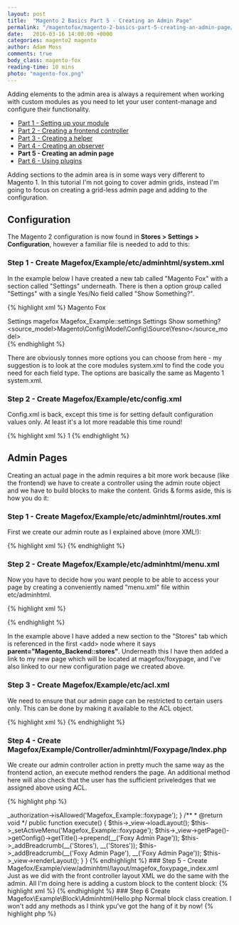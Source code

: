 ```yaml
---
layout: post
title:  "Magento 2 Basics Part 5 - Creating an Admin Page"
permalink: "/magentofox/magento-2-basics-part-5-creating-an-admin-page/"
date:   2016-03-16 14:00:00 +0000
categories: magento2 magento
author: Adam Moss
comments: true
body_class: magento-fox
reading-time: 10 mins
photo: "magento-fox.png"
---
```


Adding elements to the admin area is always a requirement when working with custom modules as you need to let your user content-manage and configure their functionality.

- [Part 1 - Setting up your module](/magentofox/magento-2-basics-part-1-setting-up-your-module/)
- [Part 2 - Creating a frontend controller](/magentofox/magento-2-basics-part-2-creating-a-frontend-controller/)
- [Part 3 - Creating a helper](/magentofox/magento-2-basics-part-3-creating-a-helper/)
- [Part 4 - Creating an observer](/magentofox/magento-2-basics-part-4-creating-an-observer/)
- **Part 5 - Creating an admin page**
- [Part 6 - Using plugins](/magentofox/magento-2-basics-part-6-using-plugins/)

Adding sections to the admin area is in some ways very different to Magento 1. In this tutorial I'm not going to cover admin grids, instead I'm going to focus on creating a grid-less admin page and adding to the configuration.

## Configuration

The Magento 2 configuration is now found in **Stores > Settings > Configuration**, however a familiar file is needed to add to this:

### Step 1 - Create Magefox/Example/etc/adminhtml/system.xml

In the example below I have created a new tab called "Magento Fox" with a section called "Settings" underneath. There is then a option group called "Settings" with a single Yes/No field called "Show Something?".

{% highlight xml %}
<config xmlns:xsi="http://www.w3.org/2001/XMLSchema-instance" xsi:noNamespaceSchemaLocation="urn:magento:module:Magento_Config:etc/system_file.xsd">
    <system>
        <tab id="magefox" translate="label" sortOrder="200">
            <label>Magento Fox</label>
        </tab>
        <section id="magefox" translate="label" type="text" sortOrder="110" showInDefault="1" showInWebsite="1"
                 showInStore="1">
            <label>Settings</label>
            <tab>magefox</tab>
            <resource>Magefox_Example::settings</resource>
            <group id="settings" translate="label" type="text" sortOrder="120" showInDefault="1" showInWebsite="1"
                   showInStore="1">
                <label>Settings</label>
                <field id="showsomething" translate="label" type="select" sortOrder="10" showInDefault="1" showInWebsite="1" showInStore="1">
                    <label>Show something?</label>
                    <source_model>Magento\Config\Model\Config\Source\Yesno</source_model>
                </field>
            </group>
        </section>
    </system>
</config>
{% endhighlight %}

There are obviously tonnes more options you can choose from here - my suggestion is to look at the core modules system.xml to find the code you need for each field type. The options are basically the same as Magento 1 system.xml.

### Step 2 - Create Magefox/Example/etc/config.xml

Config.xml is back, except this time is for setting default configuration values only. At least it's a lot more readable this time round!

{% highlight xml %}
<config xmlns:xsi="http://www.w3.org/2001/XMLSchema-instance" xsi:noNamespaceSchemaLocation="urn:magento:module:Magento_Store:etc/config.xsd">
    <default>
        <magefox>
            <settings>
                <showsomething>1</showsomething>
            </settings>
        </magefox>
    </default>
</config>
{% endhighlight %}

## Admin Pages

Creating an actual page in the admin requires a bit more work because (like the frontend) we have to create a controller using the admin route object and we have to build blocks to make the content. Grids & forms aside, this is how you do it:

### Step 1 - Create Magefox/Example/etc/adminhtml/routes.xml

First we create our admin route as I explained above (more XML!):

{% highlight xml %}
<config xmlns:xsi="http://www.w3.org/2001/XMLSchema-instance" xsi:noNamespaceSchemaLocation="urn:magento:framework:App/etc/routes.xsd">
    <router id="admin">
        <route id="magefox" frontName="magefox">
            <module name="Magefox_Example" />
        </route>
    </router>
</config>
{% endhighlight %}

### Step 2 - Create Magefox/Example/etc/adminhtml/menu.xml

Now you have to decide how you want people to be able to access your page by creating a conveniently named "menu.xml" file within etc/adminhtml.

{% highlight xml %}
<config xmlns:xsi="http://www.w3.org/2001/XMLSchema-instance" xsi:noNamespaceSchemaLocation="urn:magento:module:Magento_Backend:etc/menu.xsd">
    <menu>
        <add id="Magefox_Example::magefox_stores" title="Magento Fox" module="Magefox_Example" sortOrder="50" parent="Magento_Backend::stores" resource="Magefox_Example::magefox_stores" />
        <add id="Magefox_Example::test" title="Test" module="Magefox_Example" sortOrder="10" parent="Magefox_Example::magefox_stores" action="magefox/foxypage" resource="Magefox_Example::test"/>
        <add id="Magefox_Example::settings" title="Settings" module="Magefox_Example" sortOrder="20" parent="Magefox_Example::magefox_stores" action="adminhtml/system_config/edit/section/magefox" resource="Magefox_Example::settings"/>
    </menu>
</config>
{% endhighlight %}

In the example above I have added a new section to the "Stores" tab which is referenced in the first &lt;add&gt; node where it says **parent="Magento_Backend::stores"**. Underneath this I have then added a link to my new page which will be located at magefox/foxypage, and I've also linked to our new configuration page we created above.

### Step 3 - Create Magefox/Example/etc/acl.xml

We need to ensure that our admin page can be restricted to certain users only. This can be done by making it available to the ACL object.

{% highlight xml %}
<config xmlns:xsi="http://www.w3.org/2001/XMLSchema-instance" xsi:noNamespaceSchemaLocation="urn:magento:framework:Acl/etc/acl.xsd">
    <acl>
        <resources>
            <resource id="Magento_Backend::admin">
                <resource id="Magento_Backend::stores">
                    <resource id="Magefox_Example::magefox_stores" title="Magento Fox" sortOrder="10" >
                        <resource id="Magefox_Example::test" title="Test" sortOrder="10"/>
                        <resource id="Magefox_Example::settings" title="Settings" sortOrder="20"/>
                    </resource>
                </resource>
            </resource>
        </resources>
    </acl>
</config>
{% endhighlight %}

### Step 4 - Create Magefox/Example/Controller/adminhtml/Foxypage/Index.php

We create our admin controller action in pretty much the same way as the frontend action, an execute method renders the page. An additional method here will also check that the user has the sufficient priveledges that we assigned above using ACL.

{% highlight php %}
<?php
namespace Magefox\Example\Controller\Adminhtml\Foxypage;

class Index extends \Magento\Backend\App\Action
{
    /**
     * Check if user has enough privileges
     *
     * @return bool
     */
    protected function _isAllowed()
    {
        return $this->_authorization->isAllowed('Magefox_Example::foxypage');
    }

    /**
     * @return void
     */
    public function execute()
    {
        $this->_view->loadLayout();

        $this->_setActiveMenu('Magefox_Example::foxypage');
        $this->_view->getPage()->getConfig()->getTitle()->prepend(__('Foxy Admin Page'));

        $this->_addBreadcrumb(__('Stores'), __('Stores'));
        $this->_addBreadcrumb(__('Foxy Admin Page'), __('Foxy Admin Page'));

        $this->_view->renderLayout();
    }
}
{% endhighlight %}

### Step 5 - Create Magefox/Example/view/adminhtml/layout/magefox_foxypage_index.xml

Just as we did with the front controller layout XML we do the same with the admin. All I'm doing here is adding a custom block to the content block:

{% highlight xml %}
<page xmlns:xsi="http://www.w3.org/2001/XMLSchema-instance" xsi:noNamespaceSchemaLocation="urn:magento:framework:View/Layout/etc/page_configuration.xsd">
    <body>
        <referenceContainer name="content">
            <block name="hello.admin" class="\Magefox\Example\Block\Adminhtml\Hello"
                   template="hello.phtml" />
        </referenceContainer>
    </body>
</page>
{% endhighlight %}

### Step 6 Create Magefox\Example\Block\Adminhtml/Hello.php

Normal block class creation. I won't add any methods as I think ypu've got the hang of it by now!

{% highlight php %}
<?php
namespace Magefox\Example\Block\Adminhtml;

class Hello extends \Magento\Backend\Block\Template
{
    // methods here
}
{% endhighlight %}

### Step 7 Create Magefox/Example/view/adminhtml/templates/hello.phtml

Create your template file, add some content and you will see it magically appear within the content of your admin page.

I'm pretty sure you're XML-ed out by now so I'll leave this tutorial here, thanks for reading!